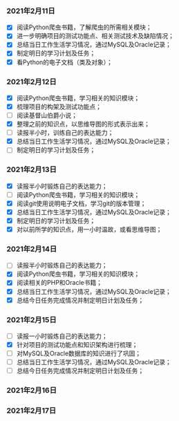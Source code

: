### 2021年2月11日

- [x] 阅读Python爬虫书籍，了解爬虫的所需相关模块；
- [x] 进一步明确项目的测试功能点、相关测试技术及缺陷情况；
- [x] 总结当日工作生活学习情况，通过MySQL及Oracle记录；
- [x] 制定明日的学习计划及任务；
- [x] 看Python的电子文档（类及对象）；

### 2021年2月12日

- [x] 阅读Python爬虫书籍，学习相关的知识模块；
- [x] 梳理项目的构架及测试功能点；
- [ ] 阅读基督山伯爵小说；
- [x] 整理之前的知识点，以思维导图的形式表示出来；
- [ ] 读报半小时，训练自己的表达能力；
- [x] 总结当日工作生活学习情况，通过MySQL及Oracle记录；
- [ ] 制定明日的学习计划及任务；

###  2021年2月13日

- [x] 读报半小时锻炼自己的表达能力；
- [ ] 阅读Python爬虫书籍，学习相关的知识模块；
- [x] 阅读git使用说明电子文档，学习git的版本管理；
- [x] 总结当日工作生活学习情况，通过MySQL及Oracle记录；
- [x] 制定明日的学习计划及任务；
- [x] 对以前所学的知识点，用一小时温故，或看思维导图；

### 2021年2月14日

- [ ] 读报半小时锻炼自己的表达能力；
- [x] 阅读Python爬虫书籍，学习相关的知识模块；
- [x] 阅读相关的PHP和Oracle书籍；
- [x] 总结当日工作生活学习情况，通过MySQL及Oracle记录；
- [x] 总结今日任务完成情况并制定明日计划及任务；

### 2021年2月15日

- [ ] 读报一小时锻炼自己的表达能力；
- [x] 针对项目的测试功能点和知识架构进行梳理；
- [ ] 对MySQL及Oracle数据库的知识进行了巩固；
- [ ] 总结当日工作生活学习情况，通过MySQL及Oracle记录；
- [ ] 总结今日任务完成情况并制定明日计划及任务；

### 2021年2月16日



### 2021年2月17日



